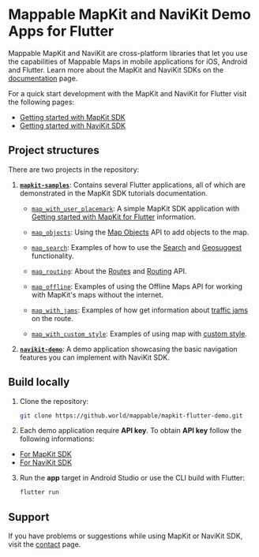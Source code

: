 # Mappable MapKit and NaviKit Demo Apps for Flutter

Mappable MapKit and NaviKit are cross-platform libraries that let you use the capabilities of Mappable Maps in mobile applications for iOS, Android and Flutter. Learn more about the MapKit and NaviKit SDKs on the [documentation](https://mappable.world/docs/mapkit/index.html?from=github-demo) page.

For a quick start development with the MapKit and NaviKit for Flutter visit the following pages:
- [Getting started with MapKit SDK](https://mappable.world/docs/mapkit/flutter/generated/getting_started.html)
- [Getting started with NaviKit SDK](https://mappable.world/docs/mapkit/flutter/generated/navigation/getting_started.html)

## Project structures

There are two projects in the repository:

1. [__`mapkit-samples`__](mapkit-samples): Contains several Flutter applications, all of which are demonstrated in the MapKit SDK tutorials documentation.

    - [`map_with_user_placemark`](mapkit-samples/map_with_user_placemark): A simple MapKit SDK application with [Getting started with MapKit for Flutter](https://mappable.world/docs/mapkit/flutter/generated/getting_started.html) information.

    - [`map_objects`](mapkit-samples/map_objects): Using the [Map Objects](https://mappable.world/docs/mapkit/flutter/generated/tutorials/map_objects.html) API to add objects to the map.

    - [`map_search`](mapkit-samples/map_search): Examples of how to use the [Search](https://mappable.world/docs/mapkit/flutter/generated/tutorials/map_search.html) and [Geosuggest](https://mappable.world/docs/mapkit/flutter/generated/tutorials/map_suggest.html) functionality.

    - [`map_routing`](mapkit-samples/map_routing): About the [Routes](https://mappable.world/docs/mapkit/flutter/generated/tutorials/map_routes.html) and [Routing](https://mappable.world/docs/mapkit/flutter/generated/tutorials/map_routing.html) API.

    - [`map_offline`](mapkit-samples/map_offline): Examples of using the Offline Maps API for working with MapKit's maps without the internet.

    - [`map_with_jams`](mapkit-samples/map_with_jams): Examples of how get information about [traffic jams](https://mappable.world/docs/mapkit/flutter/generated/tutorials/map_routes.html#jams-segments) on the route.

    - [`map_with_custom_style`](mapkit-samples/map_with_custom_style): Examples of using map with [custom style](https://mappable.world/docs/mapkit/style.html).

2. [__`navikit-demo`__](navikit-demo): A demo application showcasing the basic navigation features you can implement with NaviKit SDK.

## Build locally

1. Clone the repository:
    ```sh
    git clone https://github.world/mappable/mapkit-flutter-demo.git
    ```

2. Each demo application require __API key__. To obtain __API key__ follow the following informations:
- [For MapKit SDK](https://mappable.world/docs/mapkit/flutter/generated/getting_started.html#key)
- [For NaviKit SDK](https://mappable.world/docs/mapkit/flutter/generated/navigation/getting_started.html#get-key)

3. Run the __app__ target in Android Studio or use the CLI build with Flutter:

    ```sh
    flutter run
    ```

## Support

If you have problems or suggestions while using MapKit or NaviKit SDK, visit the [contact](https://mappable.world/docs/mapkit/troubleshooting.html) page.
